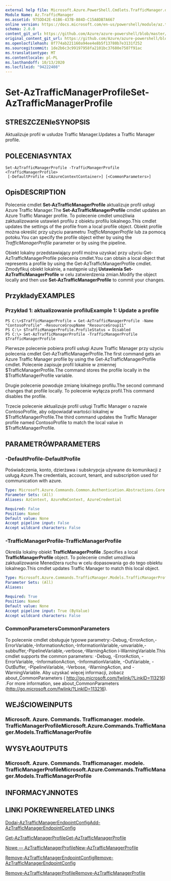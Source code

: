 ```yaml
---
external help file: Microsoft.Azure.PowerShell.Cmdlets.TrafficManager.dll-Help.xml
Module Name: Az.TrafficManager
ms.assetid: 975DD42E-61B6-437B-884D-C15A8DB7A667
online version: https://docs.microsoft.com/en-us/powershell/module/az.trafficmanager/set-aztrafficmanagerprofile
schema: 2.0.0
content_git_url: https://github.com/Azure/azure-powershell/blob/master/src/TrafficManager/TrafficManager/help/Set-AzTrafficManagerProfile.md
original_content_git_url: https://github.com/Azure/azure-powershell/blob/master/src/TrafficManager/TrafficManager/help/Set-AzTrafficManagerProfile.md
ms.openlocfilehash: 8f774ab221160a94ee4e8b5f13780b7e3131f252
ms.sourcegitcommit: 1de2b6c3c99197958fa2101bc37680e7507f91ac
ms.translationtype: MT
ms.contentlocale: pl-PL
ms.lasthandoff: 10/13/2020
ms.locfileid: "94222408"
---
```

# <span data-ttu-id="7ed80-101">Set-AzTrafficManagerProfile</span><span class="sxs-lookup"><span data-stu-id="7ed80-101">Set-AzTrafficManagerProfile</span></span>

## <span data-ttu-id="7ed80-102">STRESZCZENIe</span><span class="sxs-lookup"><span data-stu-id="7ed80-102">SYNOPSIS</span></span>
<span data-ttu-id="7ed80-103">Aktualizuje profil w usłudze Traffic Manager.</span><span class="sxs-lookup"><span data-stu-id="7ed80-103">Updates a Traffic Manager profile.</span></span>

## <span data-ttu-id="7ed80-104">POLECENIA</span><span class="sxs-lookup"><span data-stu-id="7ed80-104">SYNTAX</span></span>

```
Set-AzTrafficManagerProfile -TrafficManagerProfile <TrafficManagerProfile>
 [-DefaultProfile <IAzureContextContainer>] [<CommonParameters>]
```

## <span data-ttu-id="7ed80-105">Opis</span><span class="sxs-lookup"><span data-stu-id="7ed80-105">DESCRIPTION</span></span>
<span data-ttu-id="7ed80-106">Polecenie cmdlet **Set-AzTrafficManagerProfile** aktualizuje profil usługi Azure Traffic Manager.</span><span class="sxs-lookup"><span data-stu-id="7ed80-106">The **Set-AzTrafficManagerProfile** cmdlet updates an Azure Traffic Manager profile.</span></span>
<span data-ttu-id="7ed80-107">To polecenie cmdlet umożliwia zaktualizowanie ustawień profilu z obiektu profilu lokalnego.</span><span class="sxs-lookup"><span data-stu-id="7ed80-107">This cmdlet updates the settings of the profile from a local profile object.</span></span>
<span data-ttu-id="7ed80-108">Obiekt profile można określić przy użyciu parametru *TrafficManagerProfile* lub za pomocą potoku.</span><span class="sxs-lookup"><span data-stu-id="7ed80-108">You can specify the profile object either by using the *TrafficManagerProfile* parameter or by using the pipeline.</span></span>

<span data-ttu-id="7ed80-109">Obiekt lokalny przedstawiający profil można uzyskać przy użyciu Get-AzTrafficManagerProfile polecenia cmdlet.</span><span class="sxs-lookup"><span data-stu-id="7ed80-109">You can obtain a local object that represents a profile by using the Get-AzTrafficManagerProfile cmdlet.</span></span>
<span data-ttu-id="7ed80-110">Zmodyfikuj obiekt lokalnie, a następnie użyj **Ustawienia Set-AzTrafficManagerProfile** w celu zatwierdzenia zmian.</span><span class="sxs-lookup"><span data-stu-id="7ed80-110">Modify the object locally and then use **Set-AzTrafficManagerProfile** to commit your changes.</span></span>

## <span data-ttu-id="7ed80-111">Przykłady</span><span class="sxs-lookup"><span data-stu-id="7ed80-111">EXAMPLES</span></span>

### <span data-ttu-id="7ed80-112">Przykład 1: aktualizowanie profilu</span><span class="sxs-lookup"><span data-stu-id="7ed80-112">Example 1: Update a profile</span></span>
```
PS C:\>$TrafficManagerProfile = Get-AzTrafficManagerProfile -Name "ContosoProfile" -ResourceGroupName "ResourceGroup11" 
PS C:\> $TrafficManagerProfile.ProfileStatus = Disabled
PS C:\> Set-AzTrafficManagerProfile -TrafficManagerProfile $TrafficManagerProfile
```

<span data-ttu-id="7ed80-113">Pierwsze polecenie pobiera profil usługi Azure Traffic Manager przy użyciu polecenia cmdlet Get-AzTrafficManagerProfile.</span><span class="sxs-lookup"><span data-stu-id="7ed80-113">The first command gets an Azure Traffic Manager profile by using the Get-AzTrafficManagerProfile cmdlet.</span></span>
<span data-ttu-id="7ed80-114">Polecenie zapisuje profil lokalnie w zmiennej $TrafficManagerProfile.</span><span class="sxs-lookup"><span data-stu-id="7ed80-114">The command stores the profile locally in the $TrafficManagerProfile variable.</span></span>

<span data-ttu-id="7ed80-115">Drugie polecenie powoduje zmianę lokalnego profilu.</span><span class="sxs-lookup"><span data-stu-id="7ed80-115">The second command changes that profile locally.</span></span>
<span data-ttu-id="7ed80-116">To polecenie wyłącza profil.</span><span class="sxs-lookup"><span data-stu-id="7ed80-116">This command disables the profile.</span></span>

<span data-ttu-id="7ed80-117">Trzecie polecenie aktualizuje profil usługi Traffic Manager o nazwie ContosoProfile, aby odpowiadał wartości lokalnej w $TrafficManagerProfile.</span><span class="sxs-lookup"><span data-stu-id="7ed80-117">The third command updates the Traffic Manager profile named ContosoProfile to match the local value in $TrafficManagerProfile.</span></span>

## <span data-ttu-id="7ed80-118">PARAMETRÓW</span><span class="sxs-lookup"><span data-stu-id="7ed80-118">PARAMETERS</span></span>

### <span data-ttu-id="7ed80-119">-DefaultProfile</span><span class="sxs-lookup"><span data-stu-id="7ed80-119">-DefaultProfile</span></span>
<span data-ttu-id="7ed80-120">Poświadczenia, konto, dzierżawa i subskrypcja używane do komunikacji z usługą Azure.</span><span class="sxs-lookup"><span data-stu-id="7ed80-120">The credentials, account, tenant, and subscription used for communication with azure.</span></span>

```yaml
Type: Microsoft.Azure.Commands.Common.Authentication.Abstractions.Core.IAzureContextContainer
Parameter Sets: (All)
Aliases: AzContext, AzureRmContext, AzureCredential

Required: False
Position: Named
Default value: None
Accept pipeline input: False
Accept wildcard characters: False
```

### <span data-ttu-id="7ed80-121">-TrafficManagerProfile</span><span class="sxs-lookup"><span data-stu-id="7ed80-121">-TrafficManagerProfile</span></span>
<span data-ttu-id="7ed80-122">Określa lokalny obiekt **TrafficManagerProfile** .</span><span class="sxs-lookup"><span data-stu-id="7ed80-122">Specifies a local **TrafficManagerProfile** object.</span></span>
<span data-ttu-id="7ed80-123">To polecenie cmdlet umożliwia zaktualizowanie Menedżera ruchu w celu dopasowania go do tego obiektu lokalnego.</span><span class="sxs-lookup"><span data-stu-id="7ed80-123">This cmdlet updates Traffic Manager to match this local object.</span></span>

```yaml
Type: Microsoft.Azure.Commands.TrafficManager.Models.TrafficManagerProfile
Parameter Sets: (All)
Aliases:

Required: True
Position: Named
Default value: None
Accept pipeline input: True (ByValue)
Accept wildcard characters: False
```

### <span data-ttu-id="7ed80-124">CommonParameters</span><span class="sxs-lookup"><span data-stu-id="7ed80-124">CommonParameters</span></span>
<span data-ttu-id="7ed80-125">To polecenie cmdlet obsługuje typowe parametry:-Debug,-ErrorAction,-ErrorVariable,-InformationAction,-InformationVariable,-unvariable,-subbuffer,-PipelineVariable,-verbose,-WarningAction i-WarningVariable.</span><span class="sxs-lookup"><span data-stu-id="7ed80-125">This cmdlet supports the common parameters: -Debug, -ErrorAction, -ErrorVariable, -InformationAction, -InformationVariable, -OutVariable, -OutBuffer, -PipelineVariable, -Verbose, -WarningAction, and -WarningVariable.</span></span> <span data-ttu-id="7ed80-126">Aby uzyskać więcej informacji, zobacz about_CommonParameters ( http://go.microsoft.com/fwlink/?LinkID=113216) .</span><span class="sxs-lookup"><span data-stu-id="7ed80-126">For more information, see about_CommonParameters (http://go.microsoft.com/fwlink/?LinkID=113216).</span></span>

## <span data-ttu-id="7ed80-127">WEJŚCIOWE</span><span class="sxs-lookup"><span data-stu-id="7ed80-127">INPUTS</span></span>

### <span data-ttu-id="7ed80-128">Microsoft. Azure. Commands. Trafficmanager. modele. TrafficManagerProfile</span><span class="sxs-lookup"><span data-stu-id="7ed80-128">Microsoft.Azure.Commands.TrafficManager.Models.TrafficManagerProfile</span></span>

## <span data-ttu-id="7ed80-129">WYSYŁA</span><span class="sxs-lookup"><span data-stu-id="7ed80-129">OUTPUTS</span></span>

### <span data-ttu-id="7ed80-130">Microsoft. Azure. Commands. Trafficmanager. modele. TrafficManagerProfile</span><span class="sxs-lookup"><span data-stu-id="7ed80-130">Microsoft.Azure.Commands.TrafficManager.Models.TrafficManagerProfile</span></span>

## <span data-ttu-id="7ed80-131">INFORMACYJN</span><span class="sxs-lookup"><span data-stu-id="7ed80-131">NOTES</span></span>

## <span data-ttu-id="7ed80-132">LINKI POKREWNE</span><span class="sxs-lookup"><span data-stu-id="7ed80-132">RELATED LINKS</span></span>

[<span data-ttu-id="7ed80-133">Dodaj-AzTrafficManagerEndpointConfig</span><span class="sxs-lookup"><span data-stu-id="7ed80-133">Add-AzTrafficManagerEndpointConfig</span></span>](./Add-AzTrafficManagerEndpointConfig.md)

[<span data-ttu-id="7ed80-134">Get-AzTrafficManagerProfile</span><span class="sxs-lookup"><span data-stu-id="7ed80-134">Get-AzTrafficManagerProfile</span></span>](./Get-AzTrafficManagerProfile.md)

[<span data-ttu-id="7ed80-135">Nowe — AzTrafficManagerProfile</span><span class="sxs-lookup"><span data-stu-id="7ed80-135">New-AzTrafficManagerProfile</span></span>](./New-AzTrafficManagerProfile.md)

[<span data-ttu-id="7ed80-136">Remove-AzTrafficManagerEndpointConfig</span><span class="sxs-lookup"><span data-stu-id="7ed80-136">Remove-AzTrafficManagerEndpointConfig</span></span>](./Remove-AzTrafficManagerEndpointConfig.md)

[<span data-ttu-id="7ed80-137">Remove-AzTrafficManagerProfile</span><span class="sxs-lookup"><span data-stu-id="7ed80-137">Remove-AzTrafficManagerProfile</span></span>](./Remove-AzTrafficManagerProfile.md)


